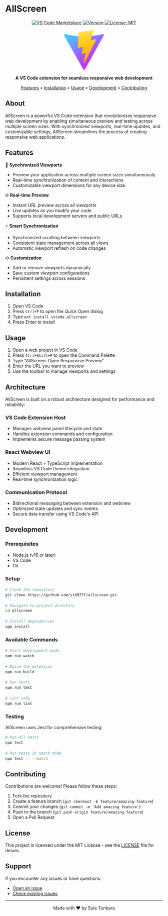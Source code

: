 # AllScreen

<div align="center">

[![VS Code Marketplace](https://img.shields.io/badge/VS%20Code-Marketplace-blue.svg)](https://marketplace.visualstudio.com/items?itemName=vscode.allscreen)
[![Version](https://img.shields.io/badge/version-0.0.1-blue.svg)](#)
[![License: MIT](https://img.shields.io/badge/License-MIT-yellow.svg)](https://opensource.org/licenses/MIT)

<img src="public/vite.svg" alt="AllScreen Logo" width="128">

**A VS Code extension for seamless responsive web development**

[Features](#features) • [Installation](#installation) • [Usage](#usage) • [Development](#development) • [Contributing](#contributing)

</div>

## About

AllScreen is a powerful VS Code extension that revolutionizes responsive web development by enabling simultaneous preview and testing across multiple screen sizes. With synchronized viewports, real-time updates, and customizable settings, AllScreen streamlines the process of creating responsive web applications.

## Features

🔄 **Synchronized Viewports**
- Preview your application across multiple screen sizes simultaneously
- Real-time synchronization of content and interactions
- Customizable viewport dimensions for any device size

🌐 **Real-time Preview**
- Instant URL preview across all viewports
- Live updates as you modify your code
- Supports local development servers and public URLs

⚡ **Smart Synchronization**
- Synchronized scrolling between viewports
- Consistent state management across all views
- Automatic viewport refresh on code changes

⚙️ **Customization**
- Add or remove viewports dynamically
- Save custom viewport configurations
- Persistent settings across sessions

## Installation

1. Open VS Code
2. Press `Ctrl+P` to open the Quick Open dialog
3. Type `ext install vscode.allscreen`
4. Press Enter to install

## Usage

1. Open a web project in VS Code
2. Press `Ctrl+Shift+P` to open the Command Palette
3. Type "AllScreen: Open Responsive Preview"
4. Enter the URL you want to preview
5. Use the toolbar to manage viewports and settings

## Architecture

AllScreen is built on a robust architecture designed for performance and reliability:

### VS Code Extension Host
- Manages webview panel lifecycle and state
- Handles extension commands and configuration
- Implements secure message passing system

### React Webview UI
- Modern React + TypeScript implementation
- Seamless VS Code theme integration
- Efficient viewport management
- Real-time synchronization logic

### Communication Protocol
- Bidirectional messaging between extension and webview
- Optimized state updates and sync events
- Secure data transfer using VS Code's API

## Development

### Prerequisites

- Node.js (v16 or later)
- VS Code
- Git

### Setup

```bash
# Clone the repository
git clone https://github.com/st4977f/allscreen.git

# Navigate to project directory
cd allscreen

# Install dependencies
npm install
```

### Available Commands

```bash
# Start development mode
npm run watch

# Build the extension
npm run build

# Run tests
npm run test

# Lint code
npm run lint
```

### Testing

AllScreen uses Jest for comprehensive testing:

```bash
# Run all tests
npm test

# Run tests in watch mode
npm test -- --watch
```

## Contributing

Contributions are welcome! Please follow these steps:

1. Fork the repository
2. Create a feature branch (`git checkout -b feature/amazing-feature`)
3. Commit your changes (`git commit -m 'Add amazing feature'`)
4. Push to the branch (`git push origin feature/amazing-feature`)
5. Open a Pull Request


## License

This project is licensed under the MIT License - see the [LICENSE](LICENSE) file for details.

## Support

If you encounter any issues or have questions:

- [Open an issue](https://github.com/st4977f/allscreen/issues)
- [Check existing issues](https://github.com/st4977f/allscreen/issues?q=is%3Aissue)

---

<div align="center">
Made with ❤️ by Sule Tunkara
</div>